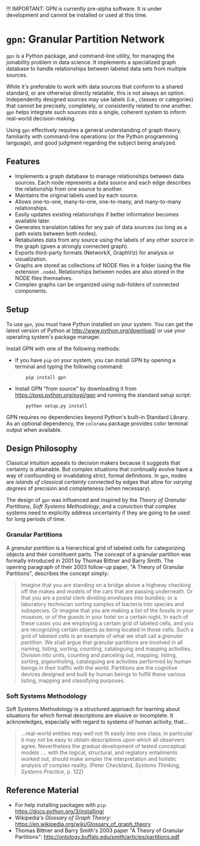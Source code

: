 !!! IMPORTANT: GPN is currently pre-alpha software.  It is under
development and cannot be installed or used at this time.


# `gpn`: Granular Partition Network #

`gpn` is a Python package, and command-line utility, for managing the
joinability problem in data science.  It implements a specialized graph
database to handle relationships between labeled data sets from multiple
sources.

While it's preferable to work with data sources that conform to a
shared standard, or are otherwise directly relatable, this is not always
an option.  Independently designed sources may use labels (i.e., classes
or categories) that cannot be precisely, completely, or consistently
related to one another.  `gpn` helps integrate such sources into a
single, coherent system to inform real-world decision-making.

Using `gpn` effectively requires a general understanding of graph
theory, familiarity with command-line operations (or the Python
programming language), and good judgment regarding the subject being
analyzed.


## Features ##

 * Implements a graph database to manage relationships between data
   sources.  Each node represents a data source and each edge describes
   the relationship from one source to another.
 * Maintains the original labels used by each source.
 * Allows one-to-one, many-to-one, one-to-many, and many-to-many
   relationships.
 * Easily updates existing relationships if better information becomes
   available later.
 * Generates translation tables for any pair of data sources (so long as
   a path exists between both nodes).
 * Retabulates data from any source using the labels of any other source
   in the graph (given a strongly connected graph).
 * Exports  third-party formats (NetworkX, GraphViz) for analysis or
   visualization.
 * Graphs are stored as collections of NODE files in a folder (using
   the file extension `.node`).  Relationships between nodes are also
   stored in the NODE files themselves.
 * Complex graphs can be organized using sub-folders of connected
   components.


## Setup ##

To use `gpn`, you must have Python installed on your system.  You can
get the latest version of Python at http://www.python.org/download/ or
use your operating system's package manager.

Install GPN with one of the following methods:

 * If you have `pip` on your system, you can install GPN by opening a
   terminal and typing the following command:

           pip install gpn

 * Install GPN "from source" by downloading it from
   https://pypi.python.org/pypi/gpn and running the standard setup
   script:

           python setup.py install

GPN requires no dependencies beyond Python's built-in Standard Library.
As an optional dependency, the `colorama` package provides color
terminal output when available.


## Design Philosophy ##

Classical intuition appeals to decision makers because it suggests that
certainty is attainable.  But complex situations that continually evolve
have a way of confounding or invalidating strict, formal definitions.
In `gpn`, nodes are *islands of classical certainty* connected by edges
that allow for *varying degrees* of precision and completeness (when
necessary).

The design of `gpn` was influenced and inspired by the *Theory of Granular Partitions*, *Soft Systems Methodology*, and a conviction that complex
systems need to explicitly address uncertainty if they are going to be
used for long periods of time.


### Granular Partitions ###

A *granular partition* is a hierarchical grid of labeled cells for
categorizing objects and their constituent parts.  The concept of a
granular partition was formally introduced in 2001 by Thomas Bittner and
Barry Smith.  The opening paragraph of their 2003 follow-up paper, "A
Theory of Granular Partitions", describes the concept simply:

> Imagine that you are standing on a bridge above a highway checking
> off the makes and models of the cars that are passing underneath. Or
> that you are a postal clerk dividing envelopes into bundles; or a
> laboratory technician sorting samples of bacteria into species and
> subspecies.  Or imagine that you are making a list of the fossils in
> your museum, or of the guests in your hotel on a certain night.  In
> each of these cases you are employing a certain grid of labeled cells,
> and you are recognizing certain objects as being located in those
> cells.  Such a grid of labeled cells is an example of what we shall
> call a *granular partition*.  We shall argue that granular
> partitions are involved in all naming, listing, sorting, counting,
> cataloguing and mapping activities.  Division into units, counting and
> parceling out, mapping, listing, sorting, pigeonholing, cataloguing
> are activities performed by human beings in their traffic with the
> world.  Partitions are the cognitive devices designed and built by
> human beings to fulfill these various listing, mapping and classifying
> purposes.


### Soft Systems Methodology ###

Soft Systems Methodology is a structured approach for learning about
situations for which formal descriptions are elusive or incomplete.
It acknowledges, especially with regard to systems of human activity,
that...

> ...real-world entities may well not fit easily into one class; in
> particular it may not be easy to obtain descriptions upon which all
> observers agree.  Nevertheless the gradual development of tested
> conceptual models .... with the logical, structural, and reglatory
> entailments worked out, should make simpler the interpretation and
> holistic analysis of complex reality.
> (Peter Checkland, *Systems Thinking, Systems Practice*, p. 122)


## Reference Material ##

 * For help installing packages with `pip`:
     https://docs.python.org/3/installing/
 * Wikipedia's *Glossary of Graph Theory*:
     https://en.wikipedia.org/wiki/Glossary_of_graph_theory
 * Thomas Bittner and Barry Smith's 2003 paper "A Theory of Granular Partitions":
     http://ontology.buffalo.edu/smith/articles/partitions.pdf
